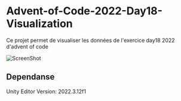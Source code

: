 # Advent-of-Code-2022-Day18-Visualization

Ce projet permet de visualiser les données de l'exercice day18 2022 d'advent of code

![ScreenShot](https://i.imgur.com/Ay9Jn2C.png)

## Dependanse

Unity Editor Version: 2022.3.12f1